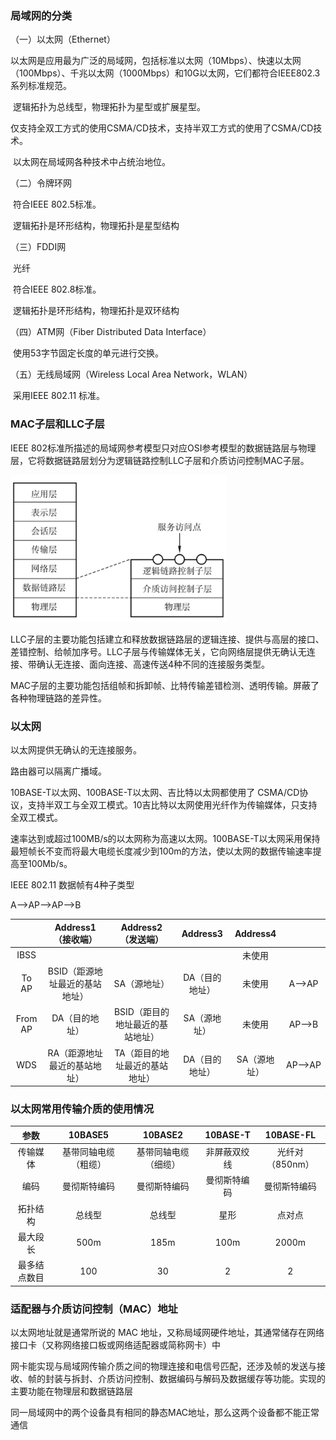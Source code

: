 

### 局域网的分类

（一）以太网（Ethernet）

​	以太网是应用最为广泛的局域网，包括标准以太网（10Mbps）、快速以太网（100Mbps）、千兆以太网（1000Mbps）和10G以太网，它们都符合IEEE802.3系列标准规范。

​	逻辑拓扑为总线型，物理拓扑为星型或扩展星型。

​	仅支持全双工方式的使用CSMA/CD技术，支持半双工方式的使用了CSMA/CD技术。

​	以太网在局域网各种技术中占统治地位。

（二）令牌环网

​	符合IEEE 802.5标准。

​	逻辑拓扑是环形结构，物理拓扑是星型结构

（三）FDDI网

​	光纤

​	符合IEEE 802.8标准。

​	逻辑拓扑是环形结构，物理拓扑是双环结构

（四）ATM网（Fiber Distributed Data Interface）

​	使用53字节固定长度的单元进行交换。

（五）无线局域网（Wireless Local Area Network，WLAN）

​	采用IEEE 802.11 标准。

### MAC子层和LLC子层

IEEE 802标准所描述的局域网参考模型只对应OSI参考模型的数据链路层与物理层，它将数据链路层划分为逻辑链路控制LLC子层和介质访问控制MAC子层。

<img src=".\picture\链路层子层.png" alt="链路层子层" style="zoom:80%;" />

LLC子层的主要功能包括建立和释放数据链路层的逻辑连接、提供与高层的接口、差错控制、给帧加序号。LLC子层与传输媒体无关，它向网络层提供无确认无连接、带确认无连接、面向连接、高速传送4种不同的连接服务类型。

MAC子层的主要功能包括组帧和拆卸帧、比特传输差错检测、透明传输。屏蔽了各种物理链路的差异性。

### 以太网

以太网提供无确认的无连接服务。

路由器可以隔离广播域。

10BASE-T以太网、100BASE-T以太网、吉比特以太网都使用了 CSMA/CD协议，支持半双工与全双工模式。10吉比特以太网使用光纤作为传输媒体，只支持全双工模式。

速率达到或超过100MB/s的以太网称为高速以太网。100BASE-T以太网采用保持最短帧长不变而将最大电缆长度减少到100m的方法，使以太网的数据传输速率提高至100Mb/s。

IEEE 802.11 数据帧有4种子类型

A⟶AP⟶AP⟶B

|         |       Address1（接收端）       |        Address2（发送端）        |    Address3    |   Address4   |       |
| :-----: | :----------------------------: | :------------------------------: | :------------: | :----------: | :---: |
|  IBSS   |                                |                                  |                |    未使用    |       |
|  To AP  | BSID（距源地址最近的基站地址） |           SA（源地址）           | DA（目的地址） |    未使用    | A⟶AP  |
| From AP |         DA（目的地址）         | BSID（距目的地址最近的基站地址） |  SA（源地址）  |    未使用    | AP⟶B  |
|   WDS   |  RA（距源地址最近的基站地址）  |  TA（距目的地址最近的基站地址）  | DA（目的地址） | SA（源地址） | AP⟶AP |

### 以太网常用传输介质的使用情况 

|     参数     |       10BASE5        |       10BASE2        |   10BASE-T   |    10BASE-FL    |
| :----------: | :------------------: | :------------------: | :----------: | :-------------: |
|   传输媒体   | 基带同轴电缆（粗缆） | 基带同轴电缆（细缆） | 非屏蔽双绞线 | 光纤对（850nm） |
|     编码     |     曼彻斯特编码     |     曼彻斯特编码     | 曼彻斯特编码 |  曼彻斯特编码   |
|   拓扑结构   |        总线型        |        总线型        |     星形     |     点对点      |
|   最大段长   |         500m         |         185m         |     100m     |      2000m      |
| 最多结点数目 |         100          |          30          |      2       |        2        |

### 适配器与介质访问控制（MAC）地址

以太网地址就是通常所说的 MAC 地址，又称局域网硬件地址，其通常储存在网络接口卡（又称网络接口板或网络适配器或简称网卡）中

网卡能实现与局域网传输介质之间的物理连接和电信号匹配，还涉及帧的发送与接收、帧的封装与拆封、介质访问控制、数据编码与解码及数据缓存等功能。实现的主要功能在物理层和数据链路层

同一局域网中的两个设备具有相同的静态MAC地址，那么这两个设备都不能正常通信


